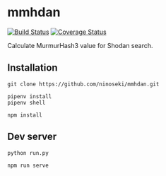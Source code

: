 # mmhdan

[![Build Status](https://travis-ci.com/ninoseki/mmhdan.svg?branch=master)](https://travis-ci.com/ninoseki/mmhdan)
[![Coverage Status](https://coveralls.io/repos/github/ninoseki/mmhdan/badge.svg?branch=master)](https://coveralls.io/github/ninoseki/mmhdan?branch=master)

Calculate MurmurHash3 value for Shodan search.

## Installation

```bassh
git clone https://github.com/ninoseki/mmhdan.git

pipenv install
pipenv shell

npm install
```

## Dev server

```bash
python run.py

npm run serve
```
